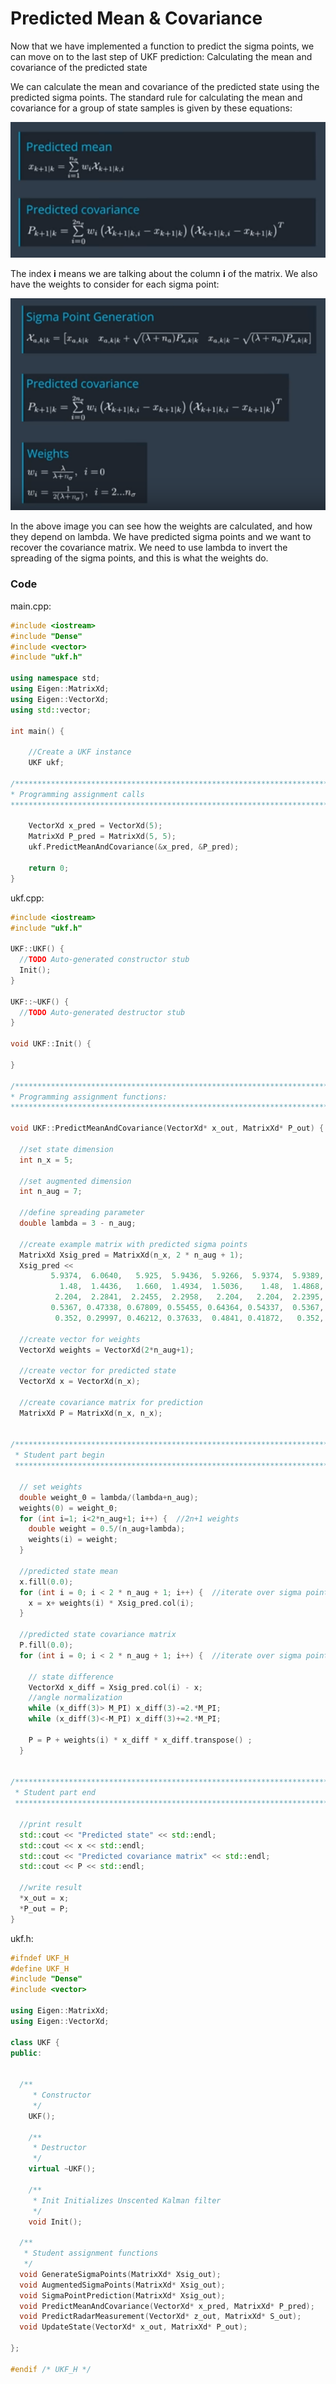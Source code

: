 # Predicted Mean & Covariance

Now that we have implemented a function to predict the sigma points, we can move on to the last step of UKF prediction: Calculating the mean and covariance of the predicted state

We can calculate the mean and covariance of the predicted state using the predicted sigma points. The standard rule for calculating the mean and covariance for a group of state samples is given by these equations:

![alt tag](imgs/predictedMeanAndCovarianceEquations.png)

The index **i** means we are talking about the column **i** of the matrix. We also have the weights to consider for each sigma point:

![alt tag](imgs/predictedMeanAndCovarianceEquationsWeights.png)

In the above image you can see how the weights are calculated, and how they depend on lambda. We have predicted sigma points and we want to recover the covariance matrix. We need to use lambda to invert the spreading of the sigma points, and this is what the weights do.

### Code

main.cpp:

```c++
#include <iostream>
#include "Dense"
#include <vector>
#include "ukf.h"

using namespace std;
using Eigen::MatrixXd;
using Eigen::VectorXd;
using std::vector;

int main() {

    //Create a UKF instance
    UKF ukf;

/*******************************************************************************
* Programming assignment calls
*******************************************************************************/
    
    VectorXd x_pred = VectorXd(5);
    MatrixXd P_pred = MatrixXd(5, 5);
    ukf.PredictMeanAndCovariance(&x_pred, &P_pred);

    return 0;
}
```

ukf.cpp:

```c++
#include <iostream>
#include "ukf.h"

UKF::UKF() {
  //TODO Auto-generated constructor stub
  Init();
}

UKF::~UKF() {
  //TODO Auto-generated destructor stub
}

void UKF::Init() {

}

/*******************************************************************************
* Programming assignment functions: 
*******************************************************************************/

void UKF::PredictMeanAndCovariance(VectorXd* x_out, MatrixXd* P_out) {

  //set state dimension
  int n_x = 5;

  //set augmented dimension
  int n_aug = 7;

  //define spreading parameter
  double lambda = 3 - n_aug;

  //create example matrix with predicted sigma points
  MatrixXd Xsig_pred = MatrixXd(n_x, 2 * n_aug + 1);
  Xsig_pred <<
         5.9374,  6.0640,   5.925,  5.9436,  5.9266,  5.9374,  5.9389,  5.9374,  5.8106,  5.9457,  5.9310,  5.9465,  5.9374,  5.9359,  5.93744,
           1.48,  1.4436,   1.660,  1.4934,  1.5036,    1.48,  1.4868,    1.48,  1.5271,  1.3104,  1.4787,  1.4674,    1.48,  1.4851,    1.486,
          2.204,  2.2841,  2.2455,  2.2958,   2.204,   2.204,  2.2395,   2.204,  2.1256,  2.1642,  2.1139,   2.204,   2.204,  2.1702,   2.2049,
         0.5367, 0.47338, 0.67809, 0.55455, 0.64364, 0.54337,  0.5367, 0.53851, 0.60017, 0.39546, 0.51900, 0.42991, 0.530188,  0.5367, 0.535048,
          0.352, 0.29997, 0.46212, 0.37633,  0.4841, 0.41872,   0.352, 0.38744, 0.40562, 0.24347, 0.32926,  0.2214, 0.28687,   0.352, 0.318159;

  //create vector for weights
  VectorXd weights = VectorXd(2*n_aug+1);
  
  //create vector for predicted state
  VectorXd x = VectorXd(n_x);

  //create covariance matrix for prediction
  MatrixXd P = MatrixXd(n_x, n_x);


/*******************************************************************************
 * Student part begin
 ******************************************************************************/

  // set weights
  double weight_0 = lambda/(lambda+n_aug);
  weights(0) = weight_0;
  for (int i=1; i<2*n_aug+1; i++) {  //2n+1 weights
    double weight = 0.5/(n_aug+lambda);
    weights(i) = weight;
  }

  //predicted state mean
  x.fill(0.0);
  for (int i = 0; i < 2 * n_aug + 1; i++) {  //iterate over sigma points
    x = x+ weights(i) * Xsig_pred.col(i);
  }

  //predicted state covariance matrix
  P.fill(0.0);
  for (int i = 0; i < 2 * n_aug + 1; i++) {  //iterate over sigma points

    // state difference
    VectorXd x_diff = Xsig_pred.col(i) - x;
    //angle normalization
    while (x_diff(3)> M_PI) x_diff(3)-=2.*M_PI;
    while (x_diff(3)<-M_PI) x_diff(3)+=2.*M_PI;

    P = P + weights(i) * x_diff * x_diff.transpose() ;
  }


/*******************************************************************************
 * Student part end
 ******************************************************************************/

  //print result
  std::cout << "Predicted state" << std::endl;
  std::cout << x << std::endl;
  std::cout << "Predicted covariance matrix" << std::endl;
  std::cout << P << std::endl;

  //write result
  *x_out = x;
  *P_out = P;
}
```

ukf.h:

```c++
#ifndef UKF_H
#define UKF_H
#include "Dense"
#include <vector>

using Eigen::MatrixXd;
using Eigen::VectorXd;

class UKF {
public:


  /**
     * Constructor
     */
    UKF();

    /**
     * Destructor
     */
    virtual ~UKF();

    /**
     * Init Initializes Unscented Kalman filter
     */
    void Init();

  /**
   * Student assignment functions
   */
  void GenerateSigmaPoints(MatrixXd* Xsig_out);
  void AugmentedSigmaPoints(MatrixXd* Xsig_out);
  void SigmaPointPrediction(MatrixXd* Xsig_out);
  void PredictMeanAndCovariance(VectorXd* x_pred, MatrixXd* P_pred);
  void PredictRadarMeasurement(VectorXd* z_out, MatrixXd* S_out);
  void UpdateState(VectorXd* x_out, MatrixXd* P_out);

};

#endif /* UKF_H */

```
